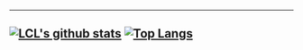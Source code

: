 ----
[![LCL's github stats](https://github-readme-stats.vercel.app/api?username=lecongly&theme=material-palenight&count_private=true&hide=contribs)](https://github.com/anuraghazra/github-readme-stats)
[![Top Langs](https://github-readme-stats.vercel.app/api/top-langs/?username=lecongly&theme=material-palenight&hide=Jupyter&layout=compact)](https://github.com/anuraghazra/github-readme-stats)
----
